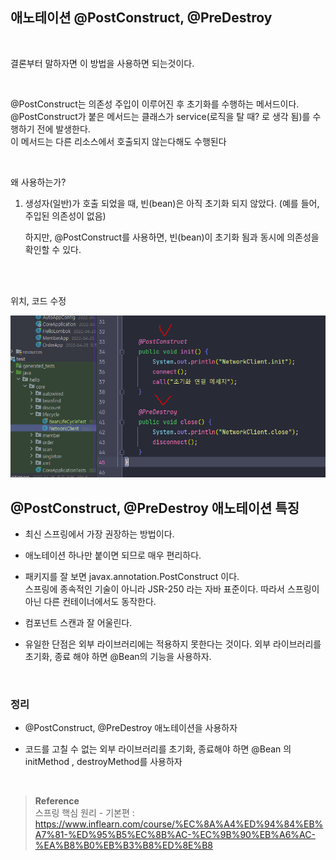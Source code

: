 ## 애노테이션 @PostConstruct, @PreDestroy

<br/>

결론부터 말하자면 이 방법을 사용하면 되는것이다.

<br/>

@PostConstruct는 의존성 주입이 이루어진 후 초기화를 수행하는 메서드이다. <br/>@PostConstruct가 붙은 메서드는 클래스가 service(로직을 탈 때? 로 생각 됨)를 수행하기 전에 발생한다. <br/>이 메서드는 다른 리소스에서 호출되지 않는다해도 수행된다

<br/>

왜 사용하는가?

1) 생성자(일반)가 호출 되었을 때, 빈(bean)은 아직 초기화 되지 않았다. (예를 들어, 주입된 의존성이 없음)

    하지만, @PostConstruct를 사용하면, 빈(bean)이 초기화 됨과 동시에 의존성을 확인할 수 있다. 


<br/><br/>

위치, 코드 수정

![이미지](/programming/img/스프링35.PNG)


## @PostConstruct, @PreDestroy 애노테이션 특징

- 최신 스프링에서 가장 권장하는 방법이다.

- 애노테이션 하나만 붙이면 되므로 매우 편리하다.
- 패키지를 잘 보면 javax.annotation.PostConstruct 이다. <br/>스프링에 종속적인 기술이 아니라 
JSR-250 라는 자바 표준이다. 따라서 스프링이 아닌 다른 컨테이너에서도 동작한다.
- 컴포넌트 스캔과 잘 어울린다.
- 유일한 단점은 외부 라이브러리에는 적용하지 못한다는 것이다. 외부 라이브러리를 초기화, 
종료 해야 하면 @Bean의 기능을 사용하자.

<br/>

### 정리

- @PostConstruct, @PreDestroy 애노테이션을 사용하자

- 코드를 고칠 수 없는 외부 라이브러리를 초기화, 종료해야 하면 @Bean 의 initMethod , destroyMethod를 사용하자


<br/>

>**Reference** <br/>스프링 핵심 원리 - 기본편 : https://www.inflearn.com/course/%EC%8A%A4%ED%94%84%EB%A7%81-%ED%95%B5%EC%8B%AC-%EC%9B%90%EB%A6%AC-%EA%B8%B0%EB%B3%B8%ED%8E%B8
